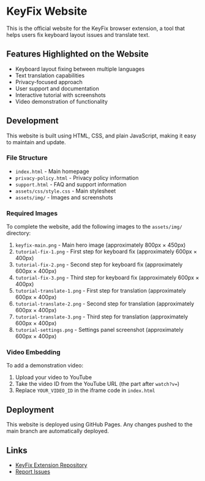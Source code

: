 # KeyFix Website

This is the official website for the KeyFix browser extension, a tool that helps users fix keyboard layout issues and translate text.

## Features Highlighted on the Website

- Keyboard layout fixing between multiple languages
- Text translation capabilities
- Privacy-focused approach
- User support and documentation
- Interactive tutorial with screenshots
- Video demonstration of functionality

## Development

This website is built using HTML, CSS, and plain JavaScript, making it easy to maintain and update.

### File Structure

- `index.html` - Main homepage
- `privacy-policy.html` - Privacy policy information
- `support.html` - FAQ and support information
- `assets/css/style.css` - Main stylesheet
- `assets/img/` - Images and screenshots

### Required Images

To complete the website, add the following images to the `assets/img/` directory:

1. `keyfix-main.png` - Main hero image (approximately 800px × 450px)
2. `tutorial-fix-1.png` - First step for keyboard fix (approximately 600px × 400px)
3. `tutorial-fix-2.png` - Second step for keyboard fix (approximately 600px × 400px)
4. `tutorial-fix-3.png` - Third step for keyboard fix (approximately 600px × 400px)
5. `tutorial-translate-1.png` - First step for translation (approximately 600px × 400px)
6. `tutorial-translate-2.png` - Second step for translation (approximately 600px × 400px)
7. `tutorial-translate-3.png` - Third step for translation (approximately 600px × 400px)
8. `tutorial-settings.png` - Settings panel screenshot (approximately 600px × 400px)

### Video Embedding

To add a demonstration video:

1. Upload your video to YouTube
2. Take the video ID from the YouTube URL (the part after `watch?v=`)
3. Replace `YOUR_VIDEO_ID` in the iframe code in `index.html`

## Deployment

This website is deployed using GitHub Pages. Any changes pushed to the main branch are automatically deployed.

## Links

- [KeyFix Extension Repository](https://github.com/navon2apo/KeyFixit)
- [Report Issues](https://github.com/navon2apo/KeyFixit/issues)